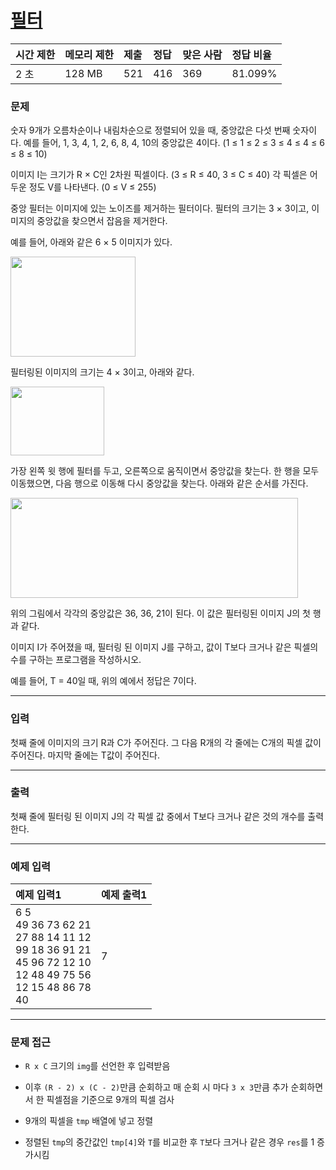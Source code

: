 # [필터](https://www.acmicpc.net/problem/1895)

<div align = center>

| 시간 제한 | 메모리 제한 | 제출 | 정답 | 맞은 사람 | 정답 비율 |
| :-------- | :---------- | :--- | :--- | :-------- | :-------- |
| 2 초      | 128 MB      | 521  | 416  | 369       | 81.099%   |

</div>

### 문제

숫자 9개가 오름차순이나 내림차순으로 정렬되어 있을 때, 중앙값은 다섯 번째 숫자이다. 예를 들어, 1, 3, 4, 1, 2, 6, 8, 4, 10의 중앙값은 4이다. (1 ≤ 1 ≤ 2 ≤ 3 ≤ 4 ≤ 4 ≤ 6 ≤ 8 ≤ 10)

이미지 I는 크기가 R × C인 2차원 픽셀이다. (3 ≤ R ≤ 40, 3 ≤ C ≤ 40) 각 픽셀은 어두운 정도 V를 나타낸다. (0 ≤ V ≤ 255)

중앙 필터는 이미지에 있는 노이즈를 제거하는 필터이다. 필터의 크기는 3 × 3이고, 이미지의 중앙값을 찾으면서 잡음을 제거한다.

예를 들어, 아래와 같은 6 × 5 이미지가 있다.

<img alt="" src="/upload/images/filter1.gif" style="height:160px; width:200px">

필터링된 이미지의 크기는 4 × 3이고, 아래와 같다.

<img alt="" src="/upload/images/filter2.gif" style="height:110px; width:150px">

가장 왼쪽 윗 행에 필터를 두고, 오른쪽으로 움직이면서 중앙값을 찾는다. 한 행을 모두 이동했으면, 다음 행으로 이동해 다시 중앙값을 찾는다. 아래와 같은 순서를 가진다.

<img alt="" src="/upload/images/filter3.gif" style="height:160px; width:460px">

위의 그림에서 각각의 중앙값은 36, 36, 21이 된다. 이 값은 필터링된 이미지 J의 첫 행과 같다. 

이미지 I가 주어졌을 때, 필터링 된 이미지 J를 구하고, 값이 T보다 크거나 같은 픽셀의 수를 구하는 프로그램을 작성하시오.

예를 들어, T = 40일 때, 위의 예에서 정답은 7이다. 

---

### 입력

첫째 줄에 이미지의 크기 R과 C가 주어진다. 그 다음 R개의 각 줄에는 C개의 픽셀 값이 주어진다. 마지막 줄에는 T값이 주어진다.

---

### 출력

첫째 줄에 필터링 된 이미지 J의 각 픽셀 값 중에서 T보다 크거나 같은 것의 개수를 출력한다.



---

### 예제 입력

| 예제 입력1                                                                                                                   | 예제 출력1 |
| :--------------------------------------------------------------------------------------------------------------------------- | :--------- |
| 6 5<br/>49 36 73 62 21<br/>27 88 14 11 12<br/>99 18 36 91 21<br/>45 96 72 12 10<br/>12 48 49 75 56<br/>12 15 48 86 78<br/>40 | 7          |

---

### 문제 접근

  - `R x C` 크기의 `img`를 선언한 후 입력받음

  - 이후 `(R - 2) x (C - 2)`만큼 순회하고 매 순회 시 마다 `3 x 3`만큼 추가 순회하면서 한 픽셀점을 기준으로 9개의 픽셀 검사

  - 9개의 픽셀을 `tmp` 배열에 넣고 정렬

  - 정렬된 `tmp`의 중간값인 `tmp[4]`와 `T`를 비교한 후 `T`보다 크거나 같은 경우 `res`를 1 증가시킴